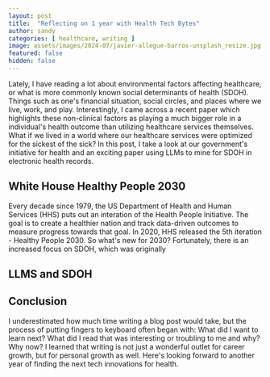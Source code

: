 ```yaml
---
layout: post
title:  "Reflecting on 1 year with Health Tech Bytes"
author: sandy
categories: [ healthcare, writing ]
image: assets/images/2024-07/javier-allegue-barros-unsplash_resize.jpg
featured: false
hidden: false
---
```


Lately, I have reading a lot about environmental factors affecting healthcare, or what is more commonly known social determinants of health (SDOH).  Things such as one's financial situation, social circles, and places where we live, work, and play.  Interestingly, I came across a recent paper which highlights these non-clinical factors as playing a much bigger role in a individual's health outcome than utilizing healthcare services themselves.  What if we lived in a world where our healthcare services were optimized for the sickest of the sick? In this post, I take a look at our government's initiative for health and an exciting paper using LLMs to mine for SDOH in electronic health records.  

## White House Healthy People 2030
Every decade since 1979, the US Department of Health and Human Services (HHS) puts out an interation of the Health People Initiative.  The goal is to create a healthier nation and track data-driven outcomes to measure progress towards that goal.  In 2020, HHS released the 5th iteration - Healthy People 2030.  So what's new for 2030?  Fortunately, there is an increased focus on SDOH, which was originally 

## LLMS and SDOH

## Conclusion
I underestimated how much time writing a blog post would take, but the process of putting fingers to keyboard often began with: What did I want to learn next?  What did I read that was interesting or troubling to me and why?  Why now?  I learned that writing is not just a wonderful outlet for career growth, but for personal growth as well.  Here's looking forward to another year of finding the next tech innovations for health.